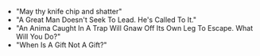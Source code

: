 - "May thy knife chip and shatter"
- "A Great Man Doesn't Seek To Lead. He's Called To It."
- "An Anima Caught In A Trap Will Gnaw Off Its Own Leg To Escape. What Will You Do?"
- "When Is A Gift Not A Gift?"
